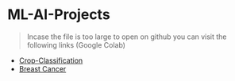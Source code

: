 # ML-AI-Projects

> Incase the file is too large to open on github you can visit the following links (Google Colab)

- [Crop-Classification](https://colab.research.google.com/drive/1BjPq_PUPhZBVGrmVXNdIIReCdYPuMcBO?usp=sharing)
- [Breast Cancer](https://colab.research.google.com/drive/137JXBMgDnaR9TjeJsBbi4OPgdm0IKjux?usp=sharing)
